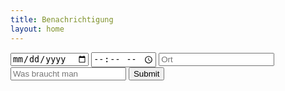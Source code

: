 ```yaml
---
title: Benachrichtigung
layout: home
---
```

<html>
    <body>
        <input type="date" placeholder="Datum" id="datumhtml">
        <input type="time" placeholder="Uhrzeit" id="zeithtml">
        <input type="text" placeholder="Ort" id="orthtml">
        <input type="text" placeholder="Was braucht man" id="sachenhtml">
        <input type="submit" onclick="notificationout()">
        <script>
        let datum = document.getElementById(datumhtml).value;
        console.log("datum: " + datum);
        let uhrzeit = document.getElementById(zeithtml).value;
        console.log("zeit: " + uhrzeit);
        let ort = document.getElementById(orthtml).value;
        console.log("ort: " + ort);
        let sachen = document.getElementById(sachenhtml).value;
        console.log("sachen: " + sachen);
        let texttext = "Hey der nächste TC findet am " + datum + " um " + uhrzeit + " statt, der Ort ist " + ort + " und ihr müsst " + sachen + " mitbringen, wir freuen uns. "
        console.log("definierter Text: " + texttext);
        function notificationout() {
        console.log("wird gesendet")
            new Notification("Nächster TC steht an", {
                body: texttext,
                icon: "icon.png"
            })
        console.log("Wurde gesendet");
        }
    
        </script>
    </body>
</html>
